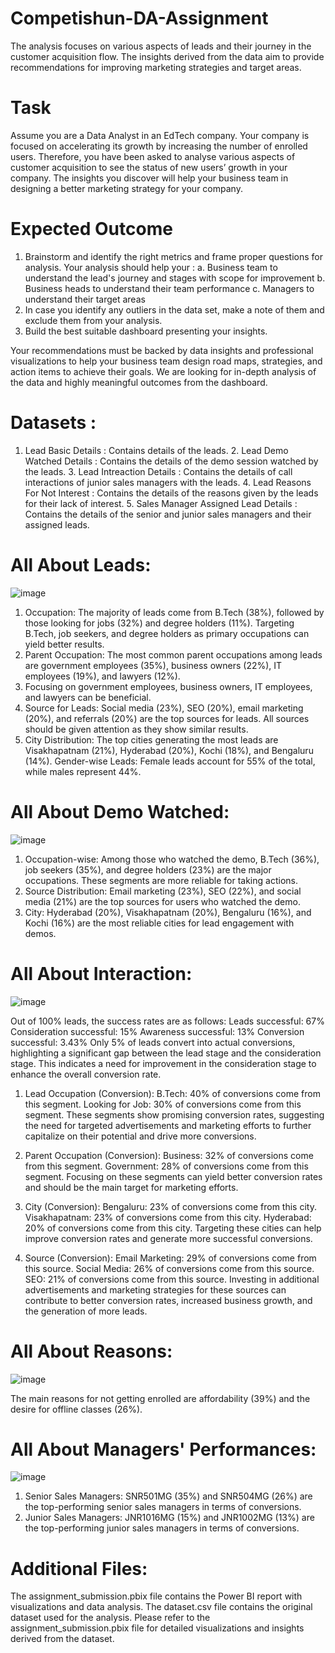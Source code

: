 # Competishun-DA-Assignment
 The analysis focuses on various aspects of leads and their journey in the customer acquisition flow. The insights derived from the data aim to provide recommendations for improving marketing strategies and target areas.

 # Task
Assume you are a Data Analyst in an EdTech company. Your company is focused on accelerating its growth by increasing the number of enrolled users.
Therefore, you have been asked to analyse various aspects of customer acquisition to see the status of new users’ growth in your company. The insights you discover will help your business team in designing a better marketing strategy for your company.

# Expected Outcome
1. Brainstorm and identify the right metrics and frame proper questions for analysis. Your analysis should help your :
    a. Business team to understand the lead's journey and stages with scope for improvement
    b. Business heads to understand their team performance
    c. Managers to understand their target areas
2. In case you identify any outliers in the data set, make a note of them and exclude them from your analysis.
3. Build the best suitable dashboard presenting your insights.
   
Your recommendations must be backed by data insights and professional visualizations to help your business team design road maps, strategies, and action items to achieve their goals.
We are looking for in-depth analysis of the data and highly meaningful outcomes from the dashboard.

# Datasets :
  1. Lead Basic Details : Contains details of the leads.
	 2. Lead Demo Watched  Details : Contains the details of the demo session watched by the leads.
	 3. Lead Intreaction Details : Contains the details of call interactions of junior sales managers with the leads.
	 4. Lead Reasons For Not Interest : Contains the details of the reasons given by the leads for their lack of interest.
	 5. Sales Manager Assigned Lead Details : Contains the details of the senior and junior sales managers and their assigned leads.


 # All About Leads:

 ![image](https://github.com/ipratham7/Competishun-DA-Assignment/assets/64377030/b8d49ff7-645d-472e-a12b-d2f2d7b7ad7c)


1. Occupation: The majority of leads come from B.Tech (38%), followed by those looking for jobs (32%) and degree holders (11%). Targeting B.Tech, job seekers, and degree holders as primary occupations can yield better results.
2. Parent Occupation: The most common parent occupations among leads are government employees (35%), business owners (22%), IT employees (19%), and lawyers (12%).
3. Focusing on government employees, business owners, IT employees, and lawyers can be beneficial.
4. Source for Leads: Social media (23%), SEO (20%), email marketing (20%), and referrals (20%) are the top sources for leads. All sources should be given attention as they show similar results.
5. City Distribution: The top cities generating the most leads are Visakhapatnam (21%), Hyderabad (20%), Kochi (18%), and Bengaluru (14%).
Gender-wise Leads: Female leads account for 55% of the total, while males represent 44%.

# All About Demo Watched:

![image](https://github.com/ipratham7/Competishun-DA-Assignment/assets/64377030/96531522-5f3f-4cec-8c70-93b5be4ad9c3)


1. Occupation-wise: Among those who watched the demo, B.Tech (36%), job seekers (35%), and degree holders (23%) are the major occupations. These segments are more reliable for taking actions.
2. Source Distribution: Email marketing (23%), SEO (22%), and social media (21%) are the top sources for users who watched the demo.
3. City: Hyderabad (20%), Visakhapatnam (20%), Bengaluru (16%), and Kochi (16%) are the most reliable cities for lead engagement with demos.

# All About Interaction:

![image](https://github.com/ipratham7/Competishun-DA-Assignment/assets/64377030/a812a150-990e-4e37-bdf5-e9d6ebe82b8c)

Out of 100% leads, the success rates are as follows:
  Leads successful: 67%
  Consideration successful: 15%
  Awareness successful: 13%
  Conversion successful: 3.43%
Only 5% of leads convert into actual conversions, highlighting a significant gap between the lead stage and the consideration stage. This indicates a need for improvement in the consideration stage to enhance the overall conversion rate.

1. Lead Occupation (Conversion):
B.Tech: 40% of conversions come from this segment.
Looking for Job: 30% of conversions come from this segment.
These segments show promising conversion rates, suggesting the need for targeted advertisements and marketing efforts to further capitalize on their potential and drive more conversions.

2. Parent Occupation (Conversion):
 Business: 32% of conversions come from this segment.
 Government: 28% of conversions come from this segment.
 Focusing on these segments can yield better conversion rates and should be the main target for marketing efforts.
3. City (Conversion):
 Bengaluru: 23% of conversions come from this city.
 Visakhapatnam: 23% of conversions come from this city.
 Hyderabad: 20% of conversions come from this city.
 Targeting these cities can help improve conversion rates and generate more successful conversions.
4. Source (Conversion):
 Email Marketing: 29% of conversions come from this source.
 Social Media: 26% of conversions come from this source.
 SEO: 21% of conversions come from this source.
Investing in additional advertisements and marketing strategies for these sources can contribute to better conversion rates, increased business growth, and the generation of more leads.

# All About Reasons:

![image](https://github.com/ipratham7/Competishun-DA-Assignment/assets/64377030/2c4089a5-fde5-4a53-a71a-3d9fb50257ba)


The main reasons for not getting enrolled are affordability (39%) and the desire for offline classes (26%).

# All About Managers' Performances:

![image](https://github.com/ipratham7/Competishun-DA-Assignment/assets/64377030/31f657b9-dcc3-4b6a-b343-958767bc51d9)

1. Senior Sales Managers: SNR501MG (35%) and SNR504MG (26%) are the top-performing senior sales managers in terms of conversions.
2. Junior Sales Managers: JNR1016MG (15%) and JNR1002MG (13%) are the top-performing junior sales managers in terms of conversions.
   
# Additional Files:
The assignment_submission.pbix file contains the Power BI report with visualizations and data analysis.
The dataset.csv file contains the original dataset used for the analysis.
Please refer to the assignment_submission.pbix file for detailed visualizations and insights derived from the dataset.
